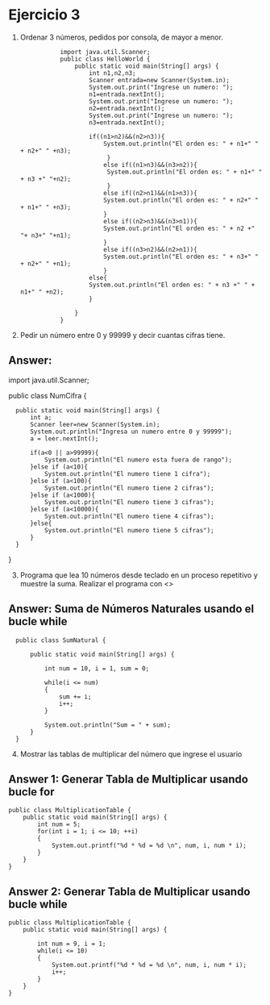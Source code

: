 # Ejercicio 3
1. Ordenar 3 números, pedidos por consola, de mayor a menor.

                  import java.util.Scanner;
                  public class HelloWorld {
                      public static void main(String[] args) {
                          int n1,n2,n3;
                          Scanner entrada=new Scanner(System.in);
                          System.out.print("Ingrese un numero: ");
                          n1=entrada.nextInt();
                          System.out.print("Ingrese un numero: ");
                          n2=entrada.nextInt();
                          System.out.print("Ingrese un numero: ");
                          n3=entrada.nextInt();

                          if((n1>n2)&&(n2>n3)){
                              System.out.println("El orden es: " + n1+" " + n2+" " +n3);
                               }
                              else if((n1>n3)&&(n3>n2)){
                               System.out.println("El orden es: " + n1+" " + n3 +" "+n2);       
                               }
                              else if((n2>n1)&&(n1>n3)){
                              System.out.println("El orden es: " + n2+" " + n1+" " +n3);
                              }
                              else if((n2>n3)&&(n3>n1)){
                              System.out.println("El orden es: " + n2 +" "+ n3+" "+n1);
                              }
                              else if((n3>n2)&&(n2>n1)){
                              System.out.println("El orden es: " + n3+" " + n2+" " +n1); 
                              }
                          else{
                          System.out.println("El orden es: " + n3 +" " + n1+" " +n2);
                          }

                      }
                  }
2.  Pedir un número entre 0 y 99999 y decir cuantas cifras tiene.

 ## Answer: 
 
  import java.util.Scanner;

  public class NumCifra {

      public static void main(String[] args) {
          int a;
          Scanner leer=new Scanner(System.in);
          System.out.println("Ingresa un numero entre 0 y 99999");
          a = leer.nextInt();

          if(a<0 || a>99999){
              System.out.println("El numero esta fuera de rango");
          }else if (a<10){
              System.out.println("El numero tiene 1 cifra");
          }else if (a<100){
              System.out.println("El numero tiene 2 cifras");
          }else if (a<1000){
              System.out.println("El numero tiene 3 cifras");
          }else if (a<10000){
              System.out.println("El numero tiene 4 cifras");
          }else{    
              System.out.println("El numero tiene 5 cifras");
          }
      }
  }

3. Programa que lea 10 números desde teclado en un proceso repetitivo y muestre la suma. Realizar el programa con <<while>>
  
## Answer: Suma de Números Naturales usando el bucle while 
  
      public class SumNatural {

          public static void main(String[] args) {

              int num = 10, i = 1, sum = 0;

              while(i <= num)
              {
                  sum += i;
                  i++;
              }

              System.out.println("Sum = " + sum);
          }
      }
  
                        
4. Mostrar las tablas de multiplicar del número que ingrese el usuario

## Answer 1: Generar Tabla de Multiplicar usando bucle for 
  
    public class MultiplicationTable {
        public static void main(String[] args) {
            int num = 5;
            for(int i = 1; i <= 10; ++i)
            {
                System.out.printf("%d * %d = %d \n", num, i, num * i);
            }
        }
    }

## Answer 2: Generar Tabla de Multiplicar usando bucle while 

    public class MultiplicationTable {
        public static void main(String[] args) {

            int num = 9, i = 1;
            while(i <= 10)
            {
                System.out.printf("%d * %d = %d \n", num, i, num * i);
                i++;
            }
        }
    }
                                  
  
